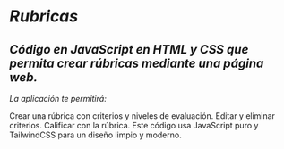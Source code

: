 # **_Rubricas_**

## **_Código en JavaScript en HTML y CSS que permita crear rúbricas mediante una página web._**

_La aplicación te permitirá:_

Crear una rúbrica con criterios y niveles de evaluación.
Editar y eliminar criterios.
Calificar con la rúbrica.
Este código usa JavaScript puro y TailwindCSS para un diseño limpio y moderno.
